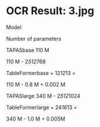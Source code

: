 # OCR Result: 3.jpg

Model

Number of parameters

TAPASbase 110 M

110 M - 2*512*768

TableFormerbase + 12*12*13 =

110 M - 0.8 M + 0.002 M

TAPASlarge 340 M - 2*512*1024

TableFormerlarge + 24*16*13 =

340 M - 1.0 M + 0.005M 